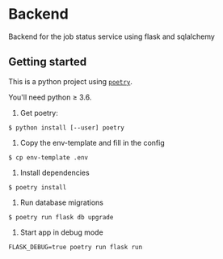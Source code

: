 # Backend

Backend for the job status service using flask and sqlalchemy


## Getting started


This is a python project using [`poetry`](https://python-poetry.org/docs/basic-usage).

You'll need python ≥ 3.6.

1. Get poetry:
  ```
  $ python install [--user] poetry
  ```

1. Copy the env-template and fill in the config
  ```
  $ cp env-template .env
  ```

1. Install dependencies
  ```
  $ poetry install
  ```

1. Run database migrations

  ```
  $ poetry run flask db upgrade
  ```

1. Start app in debug mode
  ```
  FLASK_DEBUG=true poetry run flask run
  ```
